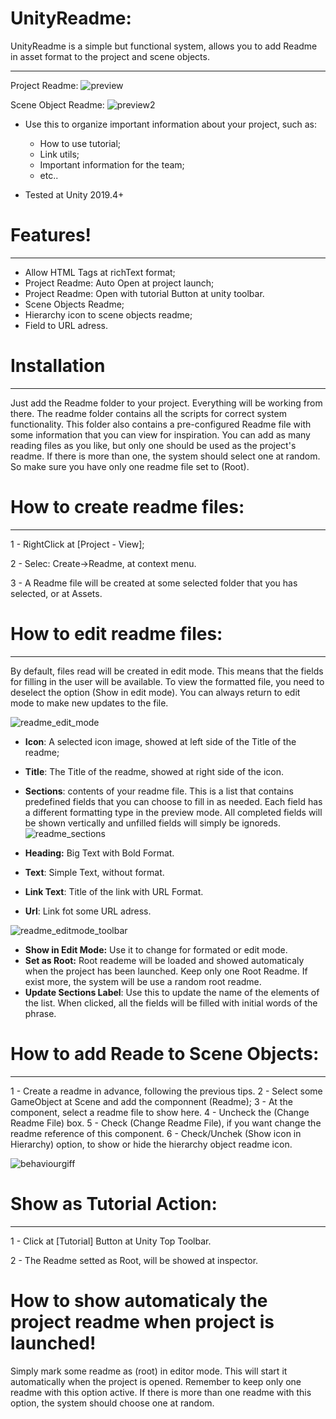# UnityReadme:
UnityReadme is a simple but functional system, allows you to add Readme in asset format to the project and scene objects.
***
Project Readme:
![preview](https://i.gyazo.com/57d9dec3de48890b8c468e451c7cfd06.png)

Scene Object Readme:
![preview2](https://i.gyazo.com/a09e6e51fb6ec005be727720107c9e7a.png)


- Use this to organize important information about your project, such as: 
  - How to use tutorial;
  - Link utils;
  - Important information for the team; 
  - etc..

- Tested at Unity 2019.4+

# Features!
***
- Allow HTML Tags at richText format;
- Project Readme: Auto Open at project launch; 
- Project Readme: Open with tutorial Button at unity toolbar.
- Scene Objects Readme;
- Hierarchy icon to scene objects readme;
- Field to URL adress.

# Installation
***
Just add the Readme folder to your project. Everything will be working from there.
The readme folder contains all the scripts for correct system functionality.
This folder also contains a pre-configured Readme file with some information that you can view for inspiration.
You can add as many reading files as you like, but only one should be used as the project's readme. If there is more than one, the system should select one at random. So make sure you have only one readme file set to (Root).

# How to create readme files:
***
1 - RightClick at [Project - View];

2 - Selec: Create->Readme, at context menu.

3 - A Readme file will be created at some selected folder that you has selected, or at Assets.

# How to edit readme files:
***
By default, files read will be created in edit mode. This means that the fields for filling in the user will be available.
To view the formatted file, you need to deselect the option (Show in edit mode).
You can always return to edit mode to make new updates to the file.

![readme_edit_mode](https://i.gyazo.com/930d4f4533fe7419a5bb9bac34af3b49.png)

- **Icon**: A selected icon image, showed at left side of the Title of the readme;
- **Title**: The Title of the readme, showed at right side of the icon.
- **Sections**: contents of your readme file. This is a list that contains predefined fields that you can choose to fill in as needed. Each field has a different formatting type in the preview mode. All completed fields will be shown vertically and unfilled fields will simply be ignoreds.
![readme_sections](https://i.gyazo.com/b092cc3b8f05bb342bc7415514f6581a.png)

- **Heading:** Big Text with Bold Format.
- **Text**: Simple Text, without format.
- **Link Text**: Title of the link with URL Format.
- **Url**: Link fot some URL adress.

![readme_editmode_toolbar](https://i.gyazo.com/6f8248da0ccfc4cb8cd17d716beef7cb.png)
- **Show in Edit Mode:** Use it to change for formated or edit mode.
- **Set as Root:** Root reademe will be loaded and showed automaticaly when the project has been launched. Keep only one Root Readme. If exist more, the system will be use a random root readme.
- **Update Sections Label**: Use this to update the name of the elements of the list. When clicked, all the fields will be filled with initial words of the 
phrase.

# How to add Reade to Scene Objects:
***
1 - Create a readme in advance, following the previous tips.
2 - Select some GameObject at Scene and add the componnent (Readme);
3 - At the component, select a readme file to show here.
4 - Uncheck the (Change Readme File) box.
5 - Check (Change Readme File), if you want change the readme reference of this component.
6 - Check/Unchek (Show icon in Hierarchy) option, to show or hide the hierarchy object readme icon.

![behaviourgiff](https://i.gyazo.com/f96975c2cd206dbbe728a989571f5ca8.gif)

# Show as Tutorial Action:
***

1 - Click at [Tutorial] Button at Unity Top Toolbar.

2 - The Readme setted as Root, will be showed at inspector.

# How to show automaticaly the project readme when project is launched!
Simply mark some readme as (root) in editor mode. This will start it automatically when the project is opened.
Remember to keep only one readme with this option active. If there is more than one readme with this option, the system should choose one at random.
